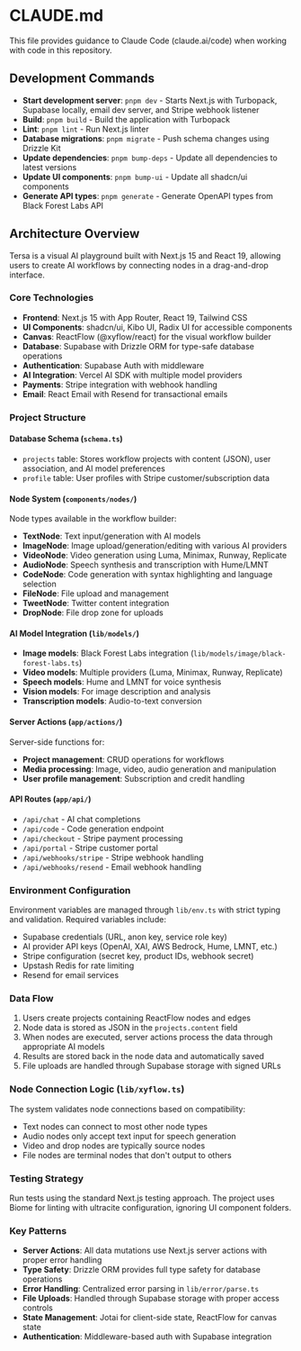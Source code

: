 # CLAUDE.md

This file provides guidance to Claude Code (claude.ai/code) when working with code in this repository.

## Development Commands

- **Start development server**: `pnpm dev` - Starts Next.js with Turbopack, Supabase locally, email dev server, and Stripe webhook listener
- **Build**: `pnpm build` - Build the application with Turbopack
- **Lint**: `pnpm lint` - Run Next.js linter
- **Database migrations**: `pnpm migrate` - Push schema changes using Drizzle Kit
- **Update dependencies**: `pnpm bump-deps` - Update all dependencies to latest versions
- **Update UI components**: `pnpm bump-ui` - Update all shadcn/ui components
- **Generate API types**: `pnpm generate` - Generate OpenAPI types from Black Forest Labs API

## Architecture Overview

Tersa is a visual AI playground built with Next.js 15 and React 19, allowing users to create AI workflows by connecting nodes in a drag-and-drop interface.

### Core Technologies
- **Frontend**: Next.js 15 with App Router, React 19, Tailwind CSS
- **UI Components**: shadcn/ui, Kibo UI, Radix UI for accessible components
- **Canvas**: ReactFlow (@xyflow/react) for the visual workflow builder
- **Database**: Supabase with Drizzle ORM for type-safe database operations
- **Authentication**: Supabase Auth with middleware
- **AI Integration**: Vercel AI SDK with multiple model providers
- **Payments**: Stripe integration with webhook handling
- **Email**: React Email with Resend for transactional emails

### Project Structure

#### Database Schema (`schema.ts`)
- `projects` table: Stores workflow projects with content (JSON), user association, and AI model preferences
- `profile` table: User profiles with Stripe customer/subscription data

#### Node System (`components/nodes/`)
Node types available in the workflow builder:
- **TextNode**: Text input/generation with AI models
- **ImageNode**: Image upload/generation/editing with various AI providers
- **VideoNode**: Video generation using Luma, Minimax, Runway, Replicate
- **AudioNode**: Speech synthesis and transcription with Hume/LMNT
- **CodeNode**: Code generation with syntax highlighting and language selection
- **FileNode**: File upload and management
- **TweetNode**: Twitter content integration
- **DropNode**: File drop zone for uploads

#### AI Model Integration (`lib/models/`)
- **Image models**: Black Forest Labs integration (`lib/models/image/black-forest-labs.ts`)
- **Video models**: Multiple providers (Luma, Minimax, Runway, Replicate)
- **Speech models**: Hume and LMNT for voice synthesis
- **Vision models**: For image description and analysis
- **Transcription models**: Audio-to-text conversion

#### Server Actions (`app/actions/`)
Server-side functions for:
- **Project management**: CRUD operations for workflows
- **Media processing**: Image, video, audio generation and manipulation
- **User profile management**: Subscription and credit handling

#### API Routes (`app/api/`)
- `/api/chat` - AI chat completions
- `/api/code` - Code generation endpoint  
- `/api/checkout` - Stripe payment processing
- `/api/portal` - Stripe customer portal
- `/api/webhooks/stripe` - Stripe webhook handling
- `/api/webhooks/resend` - Email webhook handling

### Environment Configuration

Environment variables are managed through `lib/env.ts` with strict typing and validation. Required variables include:
- Supabase credentials (URL, anon key, service role key)
- AI provider API keys (OpenAI, XAI, AWS Bedrock, Hume, LMNT, etc.)
- Stripe configuration (secret key, product IDs, webhook secret)
- Upstash Redis for rate limiting
- Resend for email services

### Data Flow

1. Users create projects containing ReactFlow nodes and edges
2. Node data is stored as JSON in the `projects.content` field
3. When nodes are executed, server actions process the data through appropriate AI models
4. Results are stored back in the node data and automatically saved
5. File uploads are handled through Supabase storage with signed URLs

### Node Connection Logic (`lib/xyflow.ts`)

The system validates node connections based on compatibility:
- Text nodes can connect to most other node types
- Audio nodes only accept text input for speech generation
- Video and drop nodes are typically source nodes
- File nodes are terminal nodes that don't output to others

### Testing Strategy

Run tests using the standard Next.js testing approach. The project uses Biome for linting with ultracite configuration, ignoring UI component folders.

### Key Patterns

- **Server Actions**: All data mutations use Next.js server actions with proper error handling
- **Type Safety**: Drizzle ORM provides full type safety for database operations  
- **Error Handling**: Centralized error parsing in `lib/error/parse.ts`
- **File Uploads**: Handled through Supabase storage with proper access controls
- **State Management**: Jotai for client-side state, ReactFlow for canvas state
- **Authentication**: Middleware-based auth with Supabase integration
